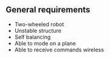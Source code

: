 ## General requirements

- Two-wheeled robot
- Unstable structure
- Self balancing
- Able to mode on a plane
- Able to receive commands wireless